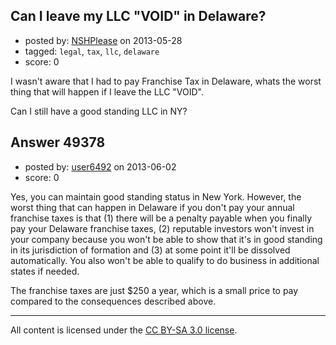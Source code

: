 ## Can I leave my LLC "VOID" in Delaware?

- posted by: [NSHPlease](https://stackexchange.com/users/-1/26438-nshplease) on 2013-05-28
- tagged: `legal`, `tax`, `llc`, `delaware`
- score: 0

I wasn't aware that I had to pay Franchise Tax in Delaware, whats the worst thing that will happen if I leave the LLC "VOID". 

Can I still have a good standing LLC in NY?

  


## Answer 49378

- posted by: [user6492](https://stackexchange.com/users/-1/6492-user6492) on 2013-06-02
- score: 0

Yes, you can maintain good standing status in New York.  However, the worst thing that can happen in Delaware if you don't pay your annual franchise taxes is that (1) there will be a penalty payable when you finally pay your Delaware franchise taxes, (2) reputable investors won't invest in your company because you won't be able to show that it's in good standing in its jurisdiction of formation and (3) at some point it'll be dissolved automatically.  You also won't be able to qualify to do business in additional states if needed.

The franchise taxes are just $250 a year, which is a small price to pay compared to the consequences described above.



---

All content is licensed under the [CC BY-SA 3.0 license](https://creativecommons.org/licenses/by-sa/3.0/).

